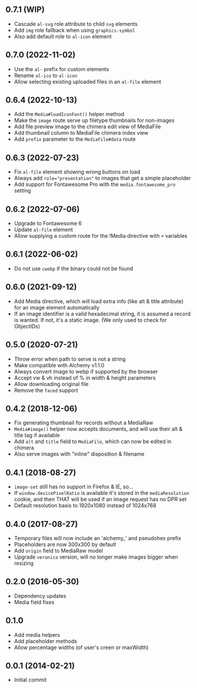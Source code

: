 ## 0.7.1 (WIP)

* Cascade `al-svg` role attribute to child `svg` elements
* Add `img` role fallback when using `graphics-symbol`
* Also add default role to `al-icon` element

## 0.7.0 (2022-11-02)

* Use the `al-` prefix for custom elements
* Rename `al-ico` to `al-icon`
* Allow selecting existing uploaded files in an `al-file` element

## 0.6.4 (2022-10-13)

* Add the `Media#loadIconFont()` helper method
* Make the `image` route serve up filetype thumbnails for non-images
* Add file preview image to the chimera edit view of MediaFile
* Add thumbnail column to MediaFile chimera index view
* Add `prefix` parameter to the `MediaFile#data` route

## 0.6.3 (2022-07-23)

* Fix `al-file` element showing wrong buttons on load
* Always add `role="presentation"` to images that get a simple placeholder
* Add support for Fontawesome Pro with the `media.fontawesome_pro` setting

## 0.6.2 (2022-07-06)

* Upgrade to Fontawesome 6
* Update `al-file` element
* Allow supplying a custom route for the !Media directive with `+` variables

## 0.6.1 (2022-06-02)

* Do not use `cwebp` if the binary could not be found

## 0.6.0 (2021-09-12)

* Add Media directive, which will load extra info (like alt & title attribute) for an image element automatically
* If an image identifier is a valid hexadecimal string, it is assumed a record is wanted. If not, it's a static image. (We only used to check for ObjectIDs)

## 0.5.0 (2020-07-21)

* Throw error when path to serve is not a string
* Make compatible with Alchemy v1.1.0
* Always convert image to webp if supported by the browser
* Accept vw & vh instead of % in width & height parameters
* Allow downloading original file
* Remove the `faced` support

## 0.4.2 (2018-12-06)

* Fix generating thumbnail for records without a MediaRaw
* `Media#image()` helper now accepts documents, and will use their alt & title tag if available
* Add `alt` and `title` field to `MediaFile`, which can now be edited in chimera
* Also serve images with "inline" disposition & filename

## 0.4.1 (2018-08-27)

* `image-set` still has no support in Firefox & IE, so...
* If `window.devicePixelRatio` is available it's stored in the `mediaResolution` cookie, and then THAT will be used if an image request has no DPR set
* Default resolution basis to 1920x1080 instead of 1024x768

## 0.4.0 (2017-08-27)

* Temporary files will now include an 'alchemy_' and pseudohex prefix
* Placeholders are now 300x300 by default
* Add `origin` field to MediaRaw model
* Upgrade `veronica` version, will no longer make images bigger when resizing

## 0.2.0 (2016-05-30)

* Dependency updates
* Media field fixes

## 0.1.0

* Add media helpers
* Add placeholder methods
* Allow percentage widths (of user's creen or maxWidth)

## 0.0.1 (2014-02-21)

* Initial commit
